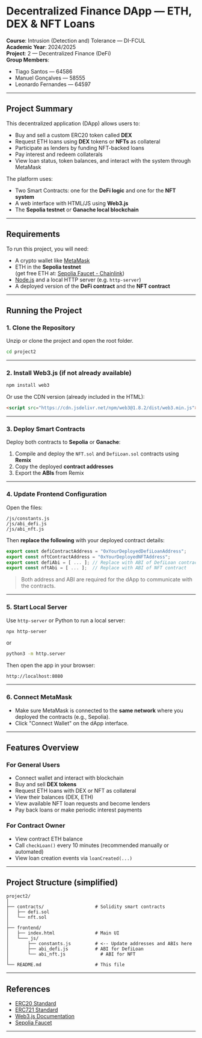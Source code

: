 # Decentralized Finance DApp — ETH, DEX & NFT Loans

**Course**: Intrusion (Detection and) Tolerance — DI-FCUL  
**Academic Year**: 2024/2025  
**Project**: 2 — Decentralized Finance (DeFi)  
**Group Members**:
- Tiago Santos — 64586
- Manuel Gonçalves — 58555
- Leonardo Fernandes — 64597

---

## Project Summary

This decentralized application (DApp) allows users to:

- Buy and sell a custom ERC20 token called **DEX**
- Request ETH loans using **DEX** tokens or **NFTs** as collateral
- Participate as lenders by funding NFT-backed loans
- Pay interest and redeem collaterals
- View loan status, token balances, and interact with the system through MetaMask

The platform uses:
- Two Smart Contracts: one for the **DeFi logic** and one for the **NFT system**
- A web interface with HTML/JS using **Web3.js**
- The **Sepolia testnet** or **Ganache local blockchain**

---

## Requirements

To run this project, you will need:

- A crypto wallet like [MetaMask](https://metamask.io/)
- ETH in the **Sepolia testnet**  
  (get free ETH at: [Sepolia Faucet - Chainlink](https://faucets.chain.link/sepolia))
- [Node.js](https://nodejs.org/) and a local HTTP server (e.g. `http-server`)
- A deployed version of the **DeFi contract** and the **NFT contract**

---

## Running the Project

### 1. Clone the Repository

Unzip or clone the project and open the root folder.

```bash
cd project2
```

---

### 2. Install Web3.js (if not already available)

```bash
npm install web3
```

Or use the CDN version (already included in the HTML):

```html
<script src="https://cdn.jsdelivr.net/npm/web3@1.8.2/dist/web3.min.js"></script>
```

---

### 3. Deploy Smart Contracts

Deploy both contracts to **Sepolia** or **Ganache**:

1. Compile and deploy the `NFT.sol` and `DefiLoan.sol` contracts using **Remix**
2. Copy the deployed **contract addresses**
3. Export the **ABIs** from Remix

---

### 4. Update Frontend Configuration

Open the files:

```
/js/constants.js
/js/abi_defi.js
/js/abi_nft.js
```

Then **replace the following** with your deployed contract details:

```javascript
export const defiContractAddress = "0xYourDeployedDefiLoanAddress";
export const nftContractAddress = "0xYourDeployedNFTAddress";
export const defiAbi = [ ... ]; // Replace with ABI of DefiLoan contract
export const nftAbi = [ ... ];  // Replace with ABI of NFT contract
```

> Both address and ABI are required for the dApp to communicate with the contracts.

---

### 5. Start Local Server

Use `http-server` or Python to run a local server:

```bash
npx http-server
```

or

```bash
python3 -m http.server
```

Then open the app in your browser:
```
http://localhost:8080
```

---

### 6. Connect MetaMask

- Make sure MetaMask is connected to the **same network** where you deployed the contracts (e.g., Sepolia).
- Click "Connect Wallet" on the dApp interface.

---

## Features Overview

### For General Users
- Connect wallet and interact with blockchain
- Buy and sell **DEX tokens**
- Request ETH loans with DEX or NFT as collateral
- View their balances (DEX, ETH)
- View available NFT loan requests and become lenders
- Pay back loans or make periodic interest payments

### For Contract Owner
- View contract ETH balance
- Call `checkLoan()` every 10 minutes (recommended manually or automated)
- View loan creation events via `loanCreated(...)`

---

## Project Structure (simplified)

```
project2/
│
├── contracts/                   # Solidity smart contracts
│   ├── defi.sol
│   └── nft.sol
│
├── frontend/
│   ├── index.html               # Main UI
│   └─── js/
│       ├── constants.js         # <-- Update addresses and ABIs here
│       ├── abi_defi.js          # ABI for DefiLoan
│       └── abi_nft.js             # ABI for NFT     
│
└── README.md                    # This file
```
---

## References

- [ERC20 Standard](https://ethereum.org/en/developers/docs/standards/tokens/erc-20/)
- [ERC721 Standard](https://ethereum.org/en/developers/docs/standards/tokens/erc-721/)
- [Web3.js Documentation](https://web3js.readthedocs.io/)
- [Sepolia Faucet](https://faucets.chain.link/sepolia)

---

